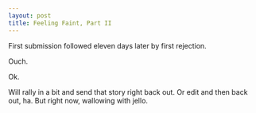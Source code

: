 ```yaml
---
layout: post
title: Feeling Faint, Part II		
---
```


First submission followed eleven days later by first rejection. 

Ouch. 

Ok. 

Will rally in a bit and send that story right back out. Or edit and then back out, ha. But right now, wallowing with jello. 

